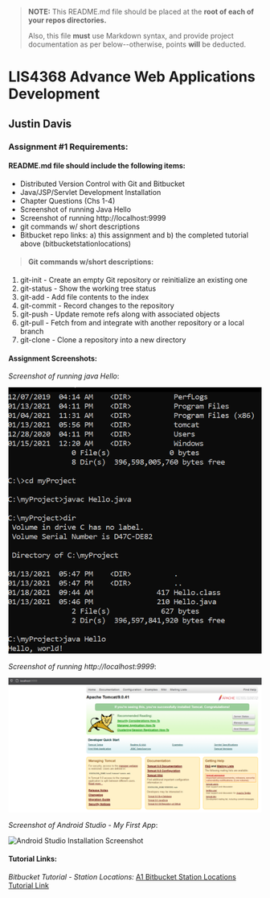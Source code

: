 > **NOTE:** This README.md file should be placed at the **root of each of your repos directories.**
>
>Also, this file **must** use Markdown syntax, and provide project documentation as per below--otherwise, points **will** be deducted.
>

# LIS4368 Advance Web Applications Development

## Justin Davis

### Assignment #1 Requirements:

#### README.md file should include the following items:

* Distributed Version Control with Git and Bitbucket   
* Java/JSP/Servlet Development Installation
* Chapter Questions (Chs 1-4)
* Screenshot of running Java Hello
* Screenshot of running http://localhost:9999
* git commands w/ short descriptions
* Bitbucket repo links: a) this assignment and b) the completed tutorial above (bitbucketstationlocations)

[comment]: <> (> This is a blockquote.)
> 
[comment]: <> (> This is the second paragraph in the blockquote.)
>
> #### Git commands w/short descriptions:

1. git-init - Create an empty Git repository or reinitialize an existing one
2. git-status - Show the working tree status
3. git-add - Add file contents to the index
4. git-commit - Record changes to the repository
5. git-push - Update remote refs along with associated objects
6. git-pull - Fetch from and integrate with another repository or a local branch
7. git-clone - Clone a repository into a new directory

#### Assignment Screenshots:

*Screenshot of running java Hello*:

![JDK Java Hello Screenshot](img/java_hello_screenshot.png)

*Screenshot of running http://localhost:9999*:

![JDK Java Hello Screenshot](img/tomcat.png)

*Screenshot of Android Studio - My First App*:

![Android Studio Installation Screenshot](img/android.png)


#### Tutorial Links:

*Bitbucket Tutorial - Station Locations:*
[A1 Bitbucket Station Locations Tutorial Link](https://bitbucket.org/jd19z/bitbucketstationlocations/ "Bitbucket Station Locations")
